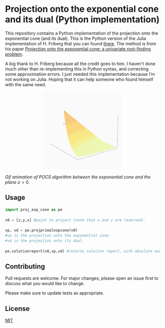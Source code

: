 # Projection onto the exponential cone and its dual (Python implementation)

This repository contains a Python implementation of the projection onto the exponential cone (and its dual). This is the Python version of the Julia implementation of H. Friberg that you can found [there](https://github.com/HFriberg/projection). The method is from his paper [Projection onto the exponential cone:
a univariate root-finding problem](https://docs.mosek.com/whitepapers/expcone-proj.pdf).

A big thank to H. Friberg because all the credit goes to him. I haven't done much other than re-implementing this in Python syntax, and correcting some approximation errors. I just needed this implementation because I’m not working on Julia. Hoping that it can help someone who found himself with the same need.

<p align="center">
<img src="https://github.com/ozekri/projection/blob/main/POCS_Exponential_cone_0.gif" width=50% height=50% alt>
</p>

<em>Gif animation of POCS algorithm between the exponential cone and the plane </em> $z=0$.

## Usage

```python
import proj_exp_cone as pe

v0 = [z,y,x] #point to project (note that x and z are reversed).

vp, vd = pe.projprimalexpcone(v0)
#vp is the projection onto the exponential cone.
#vd is the projection onto its dual.

pe.solutionreport(v0,vp,vd) #returns solution report, with absolute and relative error.
```

## Contributing

Pull requests are welcome. For major changes, please open an issue first
to discuss what you would like to change.

Please make sure to update tests as appropriate.

## License

[MIT](https://github.com/ozekri/projection/blob/main/LICENSE)
